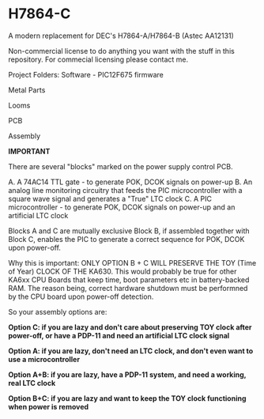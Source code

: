 # H7864-C
A modern replacement for DEC's H7864-A/H7864-B (Astec AA12131)

Non-commercial license to do anything you want with the stuff in this repository.
For commecial licensing please contact me.

Project Folders:
Software - PIC12F675 firmware

Metal Parts

Looms

PCB

Assembly

**IMPORTANT**

There are several "blocks" marked on the power supply control PCB.

A. A 74AC14 TTL gate - to generate POK, DCOK signals on power-up
B. An analog line monitoring circuitry that feeds the PIC microcontroller with a square wave signal and generates a "True" LTC clock
C. A PIC microcontroller - to generate POK, DCOK signals on power-up and an artificial LTC clock

Blocks A and C are mutually exclusive
Block B, if assembled together with Block C, enables the PIC to generate a correct sequence for POK, DCOK upon power-off.

Why this is important: ONLY OPTION B + C WILL PRESERVE THE TOY (Time of Year) CLOCK OF THE KA630.
This would probably be true for other KA6xx CPU Boards that keep time, boot parameters etc in battery-backed RAM.
The reason being, correct hardware shutdown must be performned by the CPU board upon power-off detection.

So your assembly options are:

**Option C: if you are lazy and don't care about preserving TOY clock after power-off, or have a PDP-11 and need an artificial LTC clock signal**

**Option A: if you are lazy, don't need an LTC clock, and don't even want to use a microcontroller**

**Option A+B: if you are lazy, have a PDP-11 system, and need a working, real LTC clock**

**Option B+C: if you are lazy and want to keep the TOY clock functioning when power is removed**



